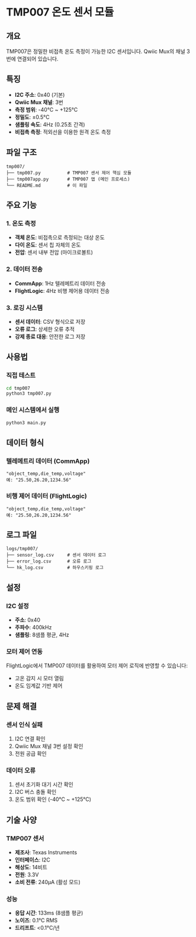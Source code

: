 # TMP007 온도 센서 모듈

## 개요
TMP007은 정밀한 비접촉 온도 측정이 가능한 I2C 센서입니다. Qwiic Mux의 채널 3번에 연결되어 있습니다.

## 특징
- **I2C 주소**: 0x40 (기본)
- **Qwiic Mux 채널**: 3번
- **측정 범위**: -40°C ~ +125°C
- **정밀도**: ±0.5°C
- **샘플링 속도**: 4Hz (0.25초 간격)
- **비접촉 측정**: 적외선을 이용한 원격 온도 측정

## 파일 구조
```
tmp007/
├── tmp007.py          # TMP007 센서 제어 핵심 모듈
├── tmp007app.py       # TMP007 앱 (메인 프로세스)
└── README.md          # 이 파일
```

## 주요 기능

### 1. 온도 측정
- **객체 온도**: 비접촉으로 측정되는 대상 온도
- **다이 온도**: 센서 칩 자체의 온도
- **전압**: 센서 내부 전압 (마이크로볼트)

### 2. 데이터 전송
- **CommApp**: 1Hz 텔레메트리 데이터 전송
- **FlightLogic**: 4Hz 비행 제어용 데이터 전송

### 3. 로깅 시스템
- **센서 데이터**: CSV 형식으로 저장
- **오류 로그**: 상세한 오류 추적
- **강제 종료 대응**: 안전한 로그 저장

## 사용법

### 직접 테스트
```bash
cd tmp007
python3 tmp007.py
```

### 메인 시스템에서 실행
```bash
python3 main.py
```

## 데이터 형식

### 텔레메트리 데이터 (CommApp)
```
"object_temp,die_temp,voltage"
예: "25.50,26.20,1234.56"
```

### 비행 제어 데이터 (FlightLogic)
```
"object_temp,die_temp,voltage"
예: "25.50,26.20,1234.56"
```

## 로그 파일
```
logs/tmp007/
├── sensor_log.csv     # 센서 데이터 로그
├── error_log.csv      # 오류 로그
└── hk_log.csv         # 하우스키핑 로그
```

## 설정

### I2C 설정
- **주소**: 0x40
- **주파수**: 400kHz
- **샘플링**: 8샘플 평균, 4Hz

### 모터 제어 연동
FlightLogic에서 TMP007 데이터를 활용하여 모터 제어 로직에 반영할 수 있습니다:
- 고온 감지 시 모터 열림
- 온도 임계값 기반 제어

## 문제 해결

### 센서 인식 실패
1. I2C 연결 확인
2. Qwiic Mux 채널 3번 설정 확인
3. 전원 공급 확인

### 데이터 오류
1. 센서 초기화 대기 시간 확인
2. I2C 버스 충돌 확인
3. 온도 범위 확인 (-40°C ~ +125°C)

## 기술 사양

### TMP007 센서
- **제조사**: Texas Instruments
- **인터페이스**: I2C
- **해상도**: 14비트
- **전원**: 3.3V
- **소비 전류**: 240μA (활성 모드)

### 성능
- **응답 시간**: 133ms (8샘플 평균)
- **노이즈**: 0.1°C RMS
- **드리프트**: <0.1°C/년 